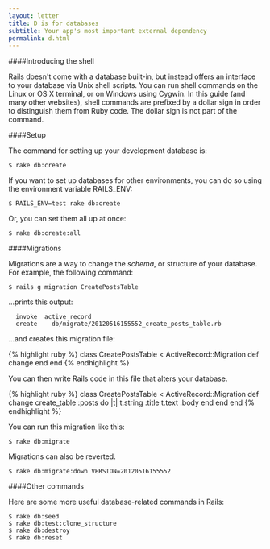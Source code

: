 ```yaml
---
layout: letter
title: D is for databases
subtitle: Your app's most important external dependency
permalink: d.html
---
```


####Introducing the shell

Rails doesn't come with a database built-in, but instead offers an interface to your database via Unix shell scripts. You can run shell commands on the Linux or OS X terminal, or on Windows using Cygwin. In this guide (and many other websites), shell commands are prefixed by a dollar sign in order to distinguish them from Ruby code. The dollar sign is not part of the command.

####Setup

The command for setting up your development database is:

    $ rake db:create

If you want to set up databases for other environments, you can do so using the environment variable RAILS_ENV:

    $ RAILS_ENV=test rake db:create

Or, you can set them all up at once:

    $ rake db:create:all

####Migrations

Migrations are a way to change the _schema_, or structure of your database. For example, the following command:

    $ rails g migration CreatePostsTable

...prints this output:

      invoke  active_record
      create    db/migrate/20120516155552_create_posts_table.rb

...and creates this migration file:

{% highlight ruby %}
    class CreatePostsTable < ActiveRecord::Migration
      def change
      end
    end
{% endhighlight %}

You can then write Rails code in this file that alters your database.

{% highlight ruby %}
    class CreatePostsTable < ActiveRecord::Migration
      def change
        create_table :posts do |t|
          t.string :title
          t.text :body
        end
      end
    end
{% endhighlight %}

You can run this migration like this:

    $ rake db:migrate

Migrations can also be reverted.

    $ rake db:migrate:down VERSION=20120516155552

####Other commands

Here are some more useful database-related commands in Rails:

    $ rake db:seed
    $ rake db:test:clone_structure
    $ rake db:destroy
    $ rake db:reset
